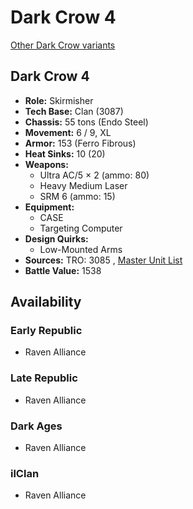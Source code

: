 # Dark Crow 4 

[Other Dark Crow variants](../dark_crow.md) 

## Dark Crow 4 

- **Role:** Skirmisher 
- **Tech Base:** Clan (3087) 
- **Chassis:** 55 tons (Endo Steel) 
- **Movement:** 6 / 9, XL 
- **Armor:** 153 (Ferro Fibrous) 
- **Heat Sinks:** 10 (20) 
- **Weapons:** 
  - Ultra AC/5 × 2 (ammo: 80) 
  - Heavy Medium Laser 
  - SRM 6 (ammo: 15) 
- **Equipment:** 
  - CASE 
  - Targeting Computer 
- **Design Quirks:** 
  - Low-Mounted Arms 
- **Sources:** TRO: 3085 , [Master Unit List](http://masterunitlist.info/Unit/Details/826) 
- **Battle Value:** 1538 

## Availability 

### Early Republic 

- Raven Alliance 

### Late Republic 

- Raven Alliance 

### Dark Ages 

- Raven Alliance 

### ilClan 

- Raven Alliance 

